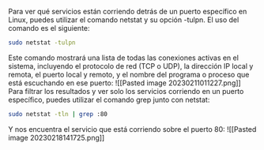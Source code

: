 Para ver qué servicios están corriendo detrás de un puerto específico en Linux, puedes utilizar el comando netstat y su opción -tulpn. El uso del comando es el siguiente:
```bash
sudo netstat -tulpn
```
Este comando mostrará una lista de todas las conexiones activas en el sistema, incluyendo el protocolo de red (TCP o UDP), la dirección IP local y remota, el puerto local y remoto, y el nombre del programa o proceso que está escuchando en ese puerto:
![[Pasted image 20230211011227.png]]
Para filtrar los resultados y ver solo los servicios corriendo en un puerto específico, puedes utilizar el comando grep junto con netstat:
```bash
sudo netstat -tln | grep :80
```
Y nos encuentra el servicio que está corriendo sobre el puerto 80:
![[Pasted image 20230218141725.png]]

